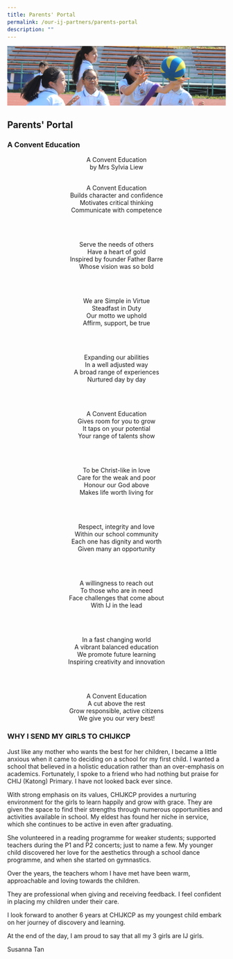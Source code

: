 ```yaml
---
title: Parents' Portal
permalink: /our-ij-partners/parents-portal
description: ""
---
```

![](/images/subpage.jpg)

## Parents' Portal


### A Convent Education

<center>

A Convent Education<br>
by Mrs Sylvia Liew<br><br>

  

A Convent Education<br>
Builds character and confidence<br>
Motivates critical thinking<br>
Communicate with competence

  <br><br>

Serve the needs of others<br>
Have a heart of gold<br>
Inspired by founder Father Barre<br>
Whose vision was so bold

  <br><br>

We are Simple in Virtue<br>
Steadfast in Duty<br>
Our motto we uphold<br>
Affirm, support, be true

  
<br><br>
	
Expanding our abilities<br>
In a well adjusted way<br>
A broad range of experiences<br>
Nurtured day by day

  <br><br>

A Convent Education<br>
Gives room for you to grow<br>
It taps on your potential<br>
Your range of talents show

  <br><br>

To be Christ-like in love<br>
Care for the weak and poor<br>
Honour our God above<br>
Makes life worth living for

  <br><br>

Respect, integrity and love<br>
Within our school community<br>
Each one has dignity and worth<br>
Given many an opportunity

  <br><br>

A willingness to reach out<br>
To those who are in need<br>
Face challenges that come about<br>
With IJ in the lead

  <br><br>

In a fast changing world<br>
A vibrant balanced education<br>
We promote future learning<br>
Inspiring creativity and innovation

  <br><br>

A Convent Education<br>
A cut above the rest<br>
Grow responsible, active citizens<br>
We give you our very best!
	
	
</center>
	

### WHY I SEND MY GIRLS TO CHIJKCP


Just like any mother who wants the best for her children, I became a little anxious when it came to deciding on a school for my first child. I wanted a school that believed in a holistic education rather than an over-emphasis on academics. Fortunately, I spoke to a friend who had nothing but praise for CHIJ (Katong) Primary. I have not looked back ever since.

  

With strong emphasis on its values, CHIJKCP provides a nurturing environment for the girls to learn happily and grow with grace. They are given the space to find their strengths through numerous opportunities and activities available in school. My eldest has found her niche in service, which she continues to be active in even after graduating.

  

She volunteered in a reading programme for weaker students; supported teachers during the P1 and P2 concerts; just to name a few. My younger child discovered her love for the aesthetics through a school dance programme, and when she started on gymnastics.

  

Over the years, the teachers whom I have met have been warm, approachable and loving towards the children.

  

They are professional when giving and receiving feedback. I feel confident in placing my children under their care.

  

I look forward to another 6 years at CHIJKCP as my youngest child embark on her journey of discovery and learning.

  

At the end of the day, I am proud to say that all my 3 girls are IJ girls.

  

  

Susanna Tan